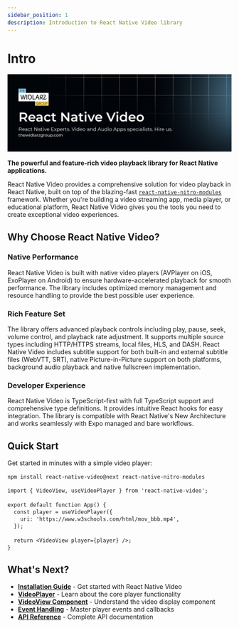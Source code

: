 ```yaml
---
sidebar_position: 1
description: Introduction to React Native Video library
---
```


# Intro

![React Native Video](../static/baners/rnv-banner.png)

**The powerful and feature-rich video playback library for React Native applications.**

React Native Video provides a comprehensive solution for video playback in React Native, built on top of the blazing-fast [`react-native-nitro-modules`](https://nitro.margelo.com/docs/what-is-nitro) framework. Whether you're building a video streaming app, media player, or educational platform, React Native Video gives you the tools you need to create exceptional video experiences.

## Why Choose React Native Video?

### Native Performance
React Native Video is built with native video players (AVPlayer on iOS, ExoPlayer on Android) to ensure hardware-accelerated playback for smooth performance. The library includes optimized memory management and resource handling to provide the best possible user experience.

### Rich Feature Set
The library offers advanced playback controls including play, pause, seek, volume control, and playback rate adjustment. It supports multiple source types including HTTP/HTTPS streams, local files, HLS, and DASH. React Native Video includes subtitle support for both built-in and external subtitle files (WebVTT, SRT), native Picture-in-Picture support on both platforms, background audio playback and native fullscreen implementation.

### Developer Experience
React Native Video is TypeScript-first with full TypeScript support and comprehensive type definitions. It provides intuitive React hooks for easy integration. The library is compatible with React Native's New Architecture and works seamlessly with Expo managed and bare workflows.

## Quick Start

Get started in minutes with a simple video player:

```bash
npm install react-native-video@next react-native-nitro-modules
```

```tsx
import { VideoView, useVideoPlayer } from 'react-native-video';

export default function App() {
  const player = useVideoPlayer({
    uri: 'https://www.w3schools.com/html/mov_bbb.mp4',
  });

  return <VideoView player={player} />;
}
```

## What's Next?

- **[Installation Guide](./installation.md)** - Get started with React Native Video
- **[VideoPlayer](./player/player.md)** - Learn about the core player functionality
- **[VideoView Component](./video-view.md)** - Understand the video display component
- **[Event Handling](./events/events.md)** - Master player events and callbacks
- **[API Reference](../api-reference/index.md)** - Complete API documentation

